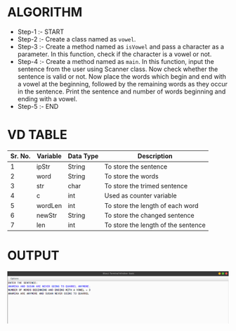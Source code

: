 # ALGORITHM

- Step-1 :- START
- Step-2 :- Create a class named as `vowel`.
- Step-3 :- Create a method named as `isVowel` and pass a character as a parameter. In this function, check if the character is a vowel or not.
- Step-4 :- Create a method named as `main`. In this function, input the sentence from the user using Scanner class. Now check whether the sentence is valid or not. Now place the words which begin and end with a vowel at the beginning, followed by the remaining words as they occur in the sentence. Print the sentence and number of words beginning and ending with a vowel.
- Step-5 :- END

# VD TABLE

| Sr. No. | Variable | Data Type | Description |
| --- | --- | --- | --- |
| 1 | ipStr | String | To store the sentence |
| 2 | word | String | To store the words |
| 3 | str | char | To store the trimed sentence |
| 4 | c | int | Used as counter variable |
| 5 | wordLen | int | To store the length of each word |
| 6 | newStr | String | To store the changed sentence |
| 7 | len | int | To store the length of the sentence |

# OUTPUT

<p align="center">
<img width="auto" height="auto" alt="output" src="./output.png">
</p>